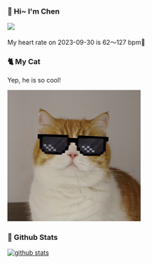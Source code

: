 ### 👋 Hi~ I'm Chen 

![](https://komarev.com/ghpvc/?username=z1cheng&style=flat)

My heart rate on 2023-09-30 is 62～127 bpm💖

### 🐈 My Cat
Yep, he is so cool!

<img src="/images/mycat.jpg" width="300px" />

### 🧐 Github Stats
[![github stats](https://github-readme-stats.vercel.app/api?username=z1cheng&show_icons=true&theme=default)](https://github.com/anuraghazra/github-readme-stats)

